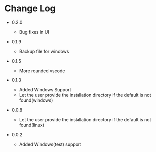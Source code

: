 # Change Log
* 0.2.0
  - Bug fixes in UI

* 0.1.9 
  - Backup file for windows

* 0.1.5
  - More rounded vscode

* 0.1.3
  - Added Windows Support
  - Let the user provide the installation directory if the default is not found(windows)

* 0.0.8 
  - Let the user provide the installation directory if the default is not found(linux)

* 0.0.2 
  - Added Windows(test) support